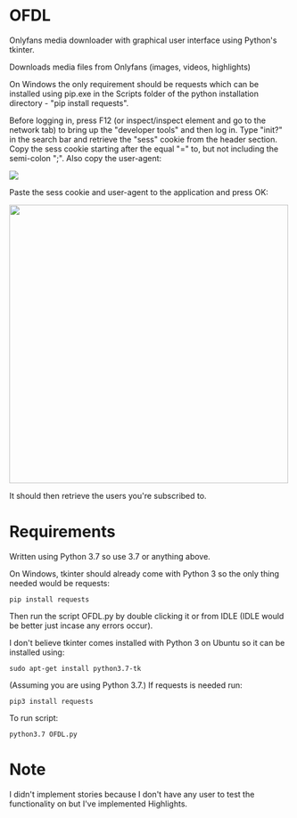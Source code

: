 # OFDL
Onlyfans media downloader with graphical user interface using Python's tkinter.

Downloads media files from Onlyfans (images, videos, highlights)

On Windows the only requirement should be requests which can be installed using pip.exe in the Scripts folder of the python installation directory - "pip install requests". 


Before logging in, press F12 (or inspect/inspect element and go to the network tab) to bring up the "developer tools" and then log in. Type "init?" in the search bar and retrieve the "sess" cookie from the header section. Copy the sess cookie starting after the equal "=" to, but not including the semi-colon ";". Also copy the user-agent:

<img src="https://github.com/Hashirama/OFDL/blob/master/onlyfans1.png">

Paste the sess cookie and user-agent to the application and press OK:

<img src="https://github.com/Hashirama/OFDL/blob/master/onlyfans2.png" width="500">


 It should then retrieve the users you're subscribed to. 
 
 # Requirements

Written using Python 3.7 so use 3.7 or anything above.

On Windows, tkinter should already come with Python 3 so the only thing needed would be requests:

<pre><code>pip install requests</code></pre>

Then run the script OFDL.py by double clicking it or from IDLE (IDLE would be better just incase any errors occur).

I don't believe tkinter comes installed with Python 3 on Ubuntu so it can be installed using:

<pre><code>sudo apt-get install python3.7-tk</pre></code>

(Assuming you are using Python 3.7.) If requests is needed run:

<pre><code>pip3 install requests</code></pre>

To run script: <pre><code>python3.7 OFDL.py</code></pre>

# Note

I didn't implement stories because I don't have any user to test the functionality on but I've implemented Highlights.
